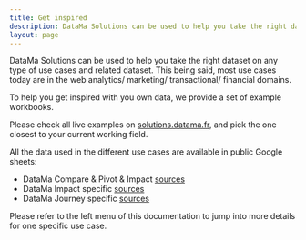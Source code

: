 ```yaml
---
title: Get inspired
description: DataMa Solutions can be used to help you take the right dataset on any type of use cases and related dataset.
layout: page
---
```


DataMa Solutions can be used to help you take the right dataset on any type of use cases and related dataset.
This being said, most use cases today are in the web analytics/ marketing/ transactional/ financial domains.

To help you get inspired with you own data, we provide a set of example workbooks.

Please check all live examples on [solutions.datama.fr](http://solutions.datama.fr/), and pick the one closest to your current working field.

All the data used in the different use cases are available in public Google sheets:
* DataMa Compare & Pivot & Impact [sources](https://docs.google.com/spreadsheets/d/1bNEeqm5CfpPmYPr_t4ff1xcJkSBKoVvwJd4vKB0sDzs/edit#gid=0)
* DataMa Impact specific [sources](https://docs.google.com/spreadsheets/d/1VJJ2j5ldrSfvLQatd9SAikIJX_2dhBgDCjkdX_oUgB4/edit#gid=0)
* DataMa Journey specific [sources](https://docs.google.com/spreadsheets/d/1Z2JovUx_q7uLR2iy_fukiJWpIrA1o5wfvfnaHQUgBE4/edit#gid=0)

Please refer to the left menu of this documentation to jump into more details for one specific use case.
